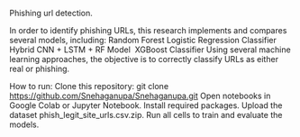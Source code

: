 Phishing url detection.

In order to identify phishing URLs, this research implements and compares several models, including:
Random Forest
Logistic Regression Classifier
Hybrid CNN + LSTM + RF Model 
XGBoost Classifier
Using several machine learning approaches, the objective is to correctly classify URLs as either real or phishing.

How to run:
Clone this repository:
git clone https://github.com/Snehaganupa/Snehaganupa.git
Open notebooks in Google Colab or Jupyter Notebook.
Install required packages.
Upload the dataset phish_legit_site_urls.csv.zip.
Run all cells to train and evaluate the models.
